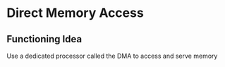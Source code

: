 # Direct Memory Access

## Functioning Idea
Use a dedicated processor called the DMA to access and serve memory